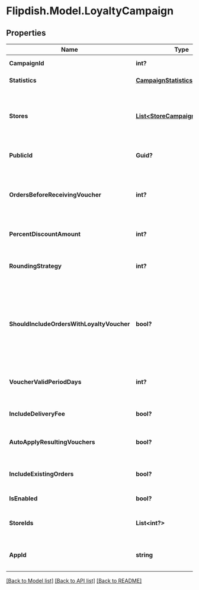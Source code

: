 # Flipdish.Model.LoyaltyCampaign
## Properties

Name | Type | Description | Notes
------------ | ------------- | ------------- | -------------
**CampaignId** | **int?** | Id of campaign | [optional] 
**Statistics** | [**CampaignStatistics**](CampaignStatistics.md) | Statistics of campaign | [optional] 
**Stores** | [**List&lt;StoreCampaignStartTime&gt;**](StoreCampaignStartTime.md) | Stores this campaign applies to with campaign start time in Utc | [optional] 
**PublicId** | **Guid?** | Permanent reference to the item. | [optional] 
**OrdersBeforeReceivingVoucher** | **int?** | Number of orders customer needs to make, before receiving voucher | [optional] 
**PercentDiscountAmount** | **int?** | Discount amount in percents | [optional] 
**RoundingStrategy** | **int?** | Controls how the loyalty voucher&#39;s amount is rounded | [optional] 
**ShouldIncludeOrdersWithLoyaltyVoucher** | **bool?** | Controls whether we should include orders with loyalty vouchers in the campaign calculation | [optional] 
**VoucherValidPeriodDays** | **int?** | Number of days for which the voucher will be valid. | [optional] 
**IncludeDeliveryFee** | **bool?** | Discount will include delivery fee | [optional] 
**AutoApplyResultingVouchers** | **bool?** | Automatically apply resulting vouchers | [optional] 
**IncludeExistingOrders** | **bool?** | Campaign will apply to existing orders | [optional] 
**IsEnabled** | **bool?** | Is campaign enabled | [optional] 
**StoreIds** | **List&lt;int?&gt;** | Ids of stores this campaign applies to | [optional] 
**AppId** | **string** | The app that this campaign belongs to. | [optional] 

[[Back to Model list]](../README.md#documentation-for-models) [[Back to API list]](../README.md#documentation-for-api-endpoints) [[Back to README]](../README.md)


